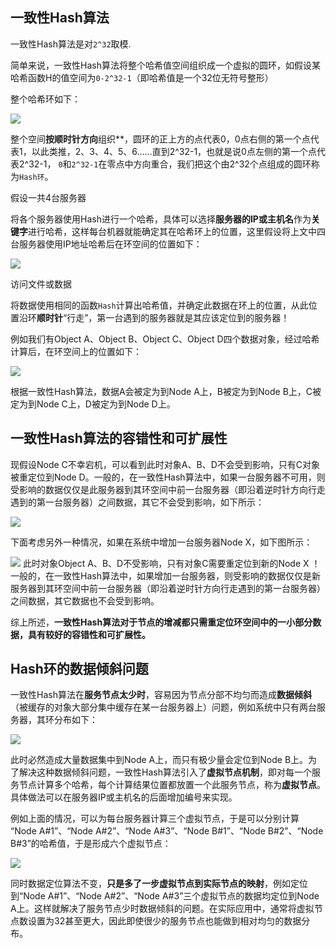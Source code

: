 ## **一致性Hash算法**

一致性Hash算法是对`2^32`取模.

简单来说，一致性Hash算法将整个哈希值空间组织成一个虚拟的圆环，如假设某哈希函数H的值空间为`0-2^32-1`（即哈希值是一个32位无符号整形）

整个哈希环如下：  

![](https://ws1.sinaimg.cn/large/006tKfTcly1g0dz9jonmrj30ch0d0dfp.jpg)

整个空间**按顺时针方向**组织**，圆环的正上方的点代表0，0点右侧的第一个点代表1，以此类推，2、3、4、5、6……直到2^32-1，也就是说0点左侧的第一个点代表2^32-1， `0`和`2^32-1`在零点中方向重合，我们把这个由2^32个点组成的圆环称为`Hash环`。



假设一共4台服务器

将各个服务器使用Hash进行一个哈希，具体可以选择**服务器的IP或主机名**作为**关键字**进行哈希，这样每台机器就能确定其在哈希环上的位置，这里假设将上文中四台服务器使用IP地址哈希后在环空间的位置如下：  

![](https://ws4.sinaimg.cn/large/006tKfTcly1g0dzdeqmh4j30ju0k7aa9.jpg)





访问文件或数据

将数据使用相同的函数`Hash`计算出哈希值，并确定此数据在环上的位置，从此位置沿环**顺时针**“行走”，第一台遇到的服务器就是其应该定位到的服务器！

例如我们有Object A、Object B、Object C、Object D四个数据对象，经过哈希计算后，在环空间上的位置如下：

![](https://ws2.sinaimg.cn/large/006tKfTcly1g0dzg3i68qj30jk0jz0t6.jpg)

根据一致性Hash算法，数据A会被定为到Node A上，B被定为到Node B上，C被定为到Node C上，D被定为到Node D上。



## **一致性Hash算法的容错性和可扩展性**

现假设Node C不幸宕机，可以看到此时对象A、B、D不会受到影响，只有C对象被重定位到Node D。一般的，在一致性Hash算法中，如果一台服务器不可用，则受影响的数据仅仅是此服务器到其环空间中前一台服务器（即沿着逆时针方向行走遇到的第一台服务器）之间数据，其它不会受到影响，如下所示：

![](https://ws1.sinaimg.cn/large/006tKfTcly1g0dzj58angj30jh0k43yz.jpg)

下面考虑另外一种情况，如果在系统中增加一台服务器Node X，如下图所示：

![](https://ws2.sinaimg.cn/large/006tKfTcly1g0dzjclrlij30jc0k2wf0.jpg)
此时对象Object A、B、D不受影响，只有对象C需要重定位到新的Node X ！一般的，在一致性Hash算法中，如果增加一台服务器，则受影响的数据仅仅是新服务器到其环空间中前一台服务器（即沿着逆时针方向行走遇到的第一台服务器）之间数据，其它数据也不会受到影响。

综上所述，**一致性Hash算法对于节点的增减都只需重定位环空间中的一小部分数据，具有较好的容错性和可扩展性。**



## **Hash环的数据倾斜问题**

一致性Hash算法在**服务节点太少时**，容易因为节点分部不均匀而造成**数据倾斜**（被缓存的对象大部分集中缓存在某一台服务器上）问题，例如系统中只有两台服务器，其环分布如下： 

![](https://ws3.sinaimg.cn/large/006tKfTcly1g0dzleoqi4j30cc0d53yk.jpg)

此时必然造成大量数据集中到Node A上，而只有极少量会定位到Node B上。为了解决这种数据倾斜问题，一致性Hash算法引入了**虚拟节点机制**，即对每一个服务节点计算多个哈希，每个计算结果位置都放置一个此服务节点，称为**虚拟节点**。具体做法可以在服务器IP或主机名的后面增加编号来实现。

例如上面的情况，可以为每台服务器计算三个虚拟节点，于是可以分别计算 “Node A#1”、“Node A#2”、“Node A#3”、“Node B#1”、“Node B#2”、“Node B#3”的哈希值，于是形成六个虚拟节点： 

![](https://ws1.sinaimg.cn/large/006tKfTcly1g0dzljoypuj30l40lgq3c.jpg)

同时数据定位算法不变，**只是多了一步虚拟节点到实际节点的映射**，例如定位到“Node A#1”、“Node A#2”、“Node A#3”三个虚拟节点的数据均定位到Node A上。这样就解决了服务节点少时数据倾斜的问题。在实际应用中，通常将虚拟节点数设置为32甚至更大，因此即使很少的服务节点也能做到相对均匀的数据分布。























